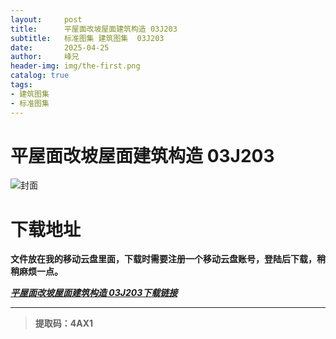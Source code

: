 ```yaml
---
layout:     post
title:      平屋面改坡屋面建筑构造 03J203
subtitle:   标准图集 建筑图集  03J203
date:       2025-04-25
author:     峰兄
header-img: img/the-first.png
catalog: true
tags:
- 建筑图集
- 标准图集
---
```

# 平屋面改坡屋面建筑构造 03J203
![封面](https://pic1.imgdb.cn/item/680afb2f58cb8da5c8c9dc0c.jpg)

# 下载地址 ##
**文件放在我的移动云盘里面，下载时需要注册一个移动云盘账号，登陆后下载，稍稍麻烦一点。**  
  
[**_平屋面改坡屋面建筑构造 03J203下载链接_**](https://caiyun.139.com/m/i?105CfAo0AIwlp)
***
> **提取码：4AX1**


